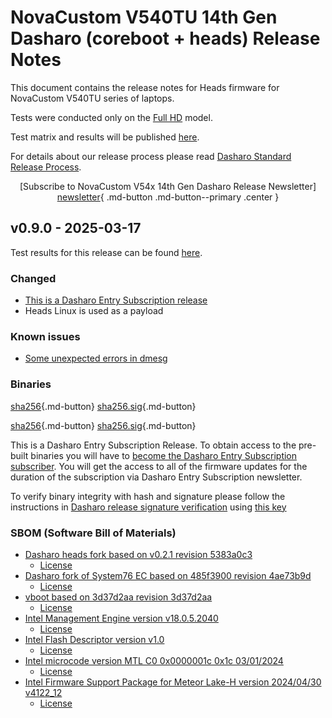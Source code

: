 # NovaCustom V540TU 14th Gen Dasharo (coreboot + heads) Release Notes

This document contains the release notes for Heads firmware for NovaCustom
V540TU series of laptops.

Tests were conducted only on the
[Full HD](https://docs.dasharo.com/variants/novacustom_v540tu/hardware-matrix/#v540tu-f-hd)
 model.

Test matrix and results will be published
[here](https://github.com/Dasharo/osfv-results/tree/main/boards/NovaCustom/MTL_14th_Gen/V540TU).

For details about our release process please read
[Dasharo Standard Release Process](../../dev-proc/standard-release-process.md).

<center>

[Subscribe to NovaCustom V54x 14th Gen Dasharo Release Newsletter]
[newsletter]{ .md-button .md-button--primary .center }

</center>

## v0.9.0 - 2025-03-17

Test results for this release can be found
[here](https://github.com/Dasharo/osfv-results/tree/main/boards/NovaCustom/MTL_14th_Gen/V540TU/Heads/v0.9.0-results.csv).

### Changed

- [This is a Dasharo Entry Subscription release](https://docs.dasharo.com/dev-proc/versioning/#dasharo-entry-subscription-releases)
- Heads Linux is used as a payload

### Known issues

- [Some unexpected errors in dmesg](https://github.com/Dasharo/dasharo-issues/issues/1201)

### Binaries

[sha256][novacustom_v54x_mtl_ec_v0.9.0.rom_hash]{.md-button}
[sha256.sig][novacustom_v54x_mtl_ec_v0.9.0.rom_sig]{.md-button}

[sha256][novacustom_v54x_mtl_v0.9.0_heads.rom_hash]{.md-button}
[sha256.sig][novacustom_v54x_mtl_v0.9.0_heads.rom_sig]{.md-button}

This is a Dasharo Entry Subscription Release. To obtain access to the pre-built
binaries you will have to
[become the Dasharo Entry Subscription subscriber](../../ways-you-can-help-us.md#become-a-dasharo-entry-subscription-subscriber).
You will get the access to all of the firmware updates for the duration of the
subscription via Dasharo Entry Subscription newsletter.

To verify binary integrity with hash and signature please follow the
instructions in [Dasharo release signature verification](/guides/signature-verification)
using [this key](https://github.com/3mdeb/3mdeb-secpack/blob/master/customer-keys/novacustom/dasharo-release-0.9.x-for-novacustom-signing-key.asc)

### SBOM (Software Bill of Materials)

- [Dasharo heads fork based on v0.2.1 revision 5383a0c3](https://github.com/Dasharo/heads/tree/5383a0c3)
    + [License](https://github.com/Dasharo/heads/blob/5383a0c3/COPYING)
- [Dasharo fork of System76 EC based on 485f3900 revision 4ae73b9d](https://github.com/Dasharo/ec/tree/4ae73b9d/)
    + [License](https://github.com/Dasharo/ec/blob/4ae73b9d/LICENSE)
- [vboot based on 3d37d2aa revision 3d37d2aa](https://chromium.googlesource.com/chromiumos/platform/vboot_reference/+/3d37d2aa/)
    + [License](https://chromium.googlesource.com/chromiumos/platform/vboot_reference/+/3d37d2aa/LICENSE)
- [Intel Management Engine version v18.0.5.2040](https://github.com/Dasharo/dasharo-blobs/blob/32cffee4/novacustom/v5x0tu/me.bin)
    + [License](https://github.com/Dasharo/dasharo-blobs/blob/main/licenses/pv%20intel%20obl%20software%20license%20agreement%2011.2.2017.pdf)
- [Intel Flash Descriptor version v1.0](https://github.com/Dasharo/dasharo-blobs/blob/32cffee4/novacustom/v5x0tu/descriptor.bin)
    + [License](https://github.com/Dasharo/dasharo-blobs/blob/main/licenses/pv%20intel%20obl%20software%20license%20agreement%2011.2.2017.pdf)
- [Intel microcode version MTL C0 0x0000001c 0x1c 03/01/2024](https://github.com/intel/Intel-Linux-Processor-Microcode-Data-Files/tree/microcode-20240531/intel-ucode/06-aa-04)
    + [License](https://github.com/intel/Intel-Linux-Processor-Microcode-Data-Files/blob/microcode-20240531/license)
- [Intel Firmware Support Package for Meteor Lake-H version 2024/04/30 v4122_12](https://github.com/Dasharo/dasharo-blobs/tree/32cffee4/novacustom/v5x0tu/MeteorLakeFspBinPkg)
    + [License](https://github.com/Dasharo/dasharo-blobs/blob/main/licenses/pv%20intel%20obl%20software%20license%20agreement%2011.2.2017.pdf)

[newsletter]: https://newsletter.3mdeb.com/subscription/sB4G9eq9h
[novacustom_v54x_mtl_ec_v0.9.0.rom_hash]: https://dl.3mdeb.com/open-source-firmware/Dasharo/novacustom_v54x_mtl/heads/v0.9.0/novacustom_v54x_mtl_ec_v0.9.0.rom.sha256
[novacustom_v54x_mtl_ec_v0.9.0.rom_sig]: https://dl.3mdeb.com/open-source-firmware/Dasharo/novacustom_v54x_mtl/heads/v0.9.0/novacustom_v54x_mtl_ec_v0.9.0.rom.sha256.sig
[novacustom_v54x_mtl_v0.9.0_heads.rom_hash]: https://dl.3mdeb.com/open-source-firmware/Dasharo/novacustom_v54x_mtl/heads/v0.9.0/novacustom_v54x_mtl_v0.9.0_heads.rom.sha256
[novacustom_v54x_mtl_v0.9.0_heads.rom_sig]: https://dl.3mdeb.com/open-source-firmware/Dasharo/novacustom_v54x_mtl/heads/v0.9.0/novacustom_v54x_mtl_v0.9.0_heads.rom.sha256.sig
